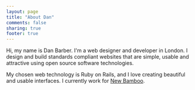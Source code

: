 ```yaml
---
layout: page
title: "About Dan"
comments: false
sharing: true
footer: true
---
```


Hi, my name is Dan Barber. I'm a web designer and developer in London. I design and build standards compliant websites that are simple, usable and attractive using open source software technologies.

My chosen web technology is Ruby on Rails, and I love creating beautiful and usable interfaces. I currently work for [New Bamboo](http://new-bamboo.co.uk).
